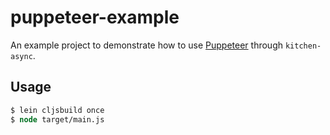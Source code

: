 # puppeteer-example

An example project to demonstrate how to use [Puppeteer](https://github.com/GoogleChrome/puppeteer) through `kitchen-async`.

## Usage

```clj
$ lein cljsbuild once
$ node target/main.js
```
